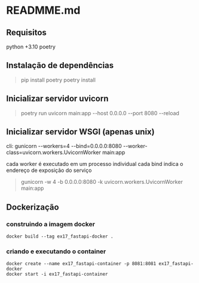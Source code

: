 # READMME.md

## Requisitos

python +3.10
poetry

## Instalação de dependências

> pip install poetry
> poetry install

## Inicializar servidor uvicorn

> poetry run uvicorn main:app --host 0.0.0.0 --port 8080 --reload

## Inicializar servidor WSGI (apenas unix)

cli: gunicorn --workers=4 --bind=0.0.0.0:8080 --worker-class=uvicorn.workers.UvicornWorker main:app

cada worker é executado em um processo individual
cada bind indica o endereço de exposição do serviço

> gunicorn -w 4 -b 0.0.0.0:8080 -k uvicorn.workers.UvicornWorker main:app

## Dockerização

### construindo a imagem docker

```
docker build --tag ex17_fastapi-docker .
```

### criando e executando o container

```
docker create --name ex17_fastapi-container -p 8081:8081 ex17_fastapi-docker
docker start -i ex17_fastapi-container
```
